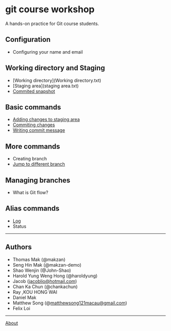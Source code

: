 # git course workshop

A hands-on practice for Git course students.

## Configuration

- Configuring your name and email

## Working directory and Staging

- [Working directory](Working directory.txt)
- [Staging area](staging area.txt)
- [Commited snapshot](Repository.txt)

## Basic commands

- [Adding changes to staging area](adding_changes_to_staging_area.txt)
- [Commiting changes](commiting_changes.txt)
- [Writing commit message](commit-comment.md)

## More commands

- Creating branch
- [Jump to different branch](more_commands/Jump_to_different_branch.md)

## Managing branches

- What is Git flow?

## Alias commands

- [Log](DanielLog.txt)
- Status

------

## Authors

- Thomas Mak (@makzan)
- Seng Hin Mak (@makzan-demo)
- Shao Wenjin (@John-Shao)
- Harold Yung Weng Hong (@haroldyung)
- Jacob (jacoblio@hotmail.com)
- Chan Ka Chun (@chankachun)
- Ray ,KOU HONG WAI
- Daniel Mak
- Matthew Song (@matthewsong121macau@gmail.com)
- Felix Loi

-----

[About](./about.md)
